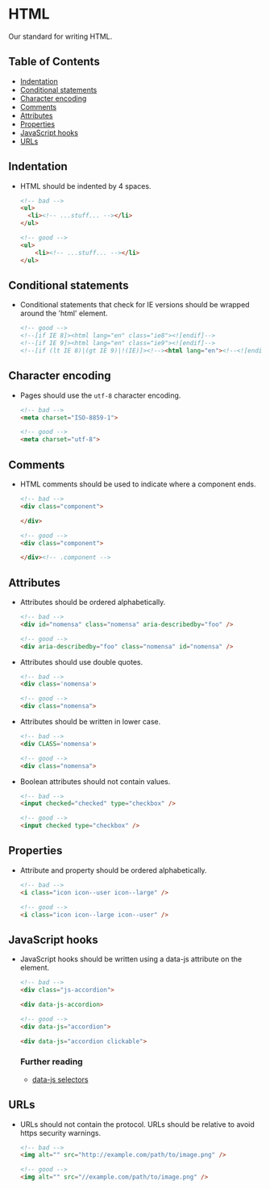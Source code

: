 # HTML

Our standard for writing HTML.


## Table of Contents

- [Indentation](#indentation)
- [Conditional statements](#conditional-statements)
- [Character encoding](#character-encoding)
- [Comments](#comments)
- [Attributes](#attributes)
- [Properties](#properties)
- [JavaScript hooks](#javascript-hooks)
- [URLs](#urls)


## Indentation

- HTML should be indented by 4 spaces.

    ```html
    <!-- bad -->
    <ul>
      <li><!-- ...stuff... --></li>
    </ul>

    <!-- good -->
    <ul>
        <li><!-- ...stuff... --></li>
    </ul>


## Conditional statements

- Conditional statements that check for IE versions should be wrapped around the 'html' element.

    ```html
    <!-- good -->
    <!--[if IE 8]><html lang="en" class="ie8"><![endif]-->
    <!--[if IE 9]><html lang="en" class="ie9"><![endif]-->
    <!--[if (lt IE 8)|(gt IE 9)|!(IE)]><!--><html lang="en"><!--<![endif]-->
    ```

## Character encoding

- Pages should use the `utf-8` character encoding.

    ```html
    <!-- bad -->
    <meta charset="ISO-8859-1">

    <!-- good -->
    <meta charset="utf-8">
    ```


## Comments

- HTML comments should be used to indicate where a component ends.

    ```html
    <!-- bad -->
    <div class="component">

    </div>

    <!-- good -->
    <div class="component">

    </div><!-- .component -->
    ```


## Attributes

- Attributes should be ordered alphabetically.

    ```html
    <!-- bad -->
    <div id="nomensa" class="nomensa" aria-describedby="foo" />

    <!-- good -->
    <div aria-describedby="foo" class="nomensa" id="nomensa" />
    ```

- Attributes should use double quotes.

    ```html
    <!-- bad -->
    <div class='nomensa'>

    <!-- good -->
    <div class="nomensa">
    ```

- Attributes should be written in lower case.

    ```html
    <!-- bad -->
    <div CLASS='nomensa'>

    <!-- good -->
    <div class="nomensa">
    ```

- Boolean attributes should not contain values.

    ```html
    <!-- bad -->
    <input checked="checked" type="checkbox" />

    <!-- good -->
    <input checked type="checkbox" />
    ```


## Properties

- Attribute and property should be ordered alphabetically.

    ```html
    <!-- bad -->
    <i class="icon icon--user icon--large" />

    <!-- good -->
    <i class="icon icon--large icon--user" />
    ```


## JavaScript hooks

- JavaScript hooks should be written using a data-js attribute on the element.

    ```html
    <!-- bad -->
    <div class="js-accordion">

    <div data-js-accordion>

    <!-- good -->
    <div data-js="accordion">

    <div data-js="accordion clickable">
    ```

    ### Further reading

    - [data-js selectors](https://toddmotto.com/data-js-selectors-enhancing-html5-development-by-separating-css-from-javascript/)


## URLs

- URLs should not contain the protocol. URLs should be relative to avoid https security warnings.

    ```html
    <!-- bad -->
    <img alt="" src="http://example.com/path/to/image.png" />

    <!-- good -->
    <img alt="" src="//example.com/path/to/image.png" />
    ```